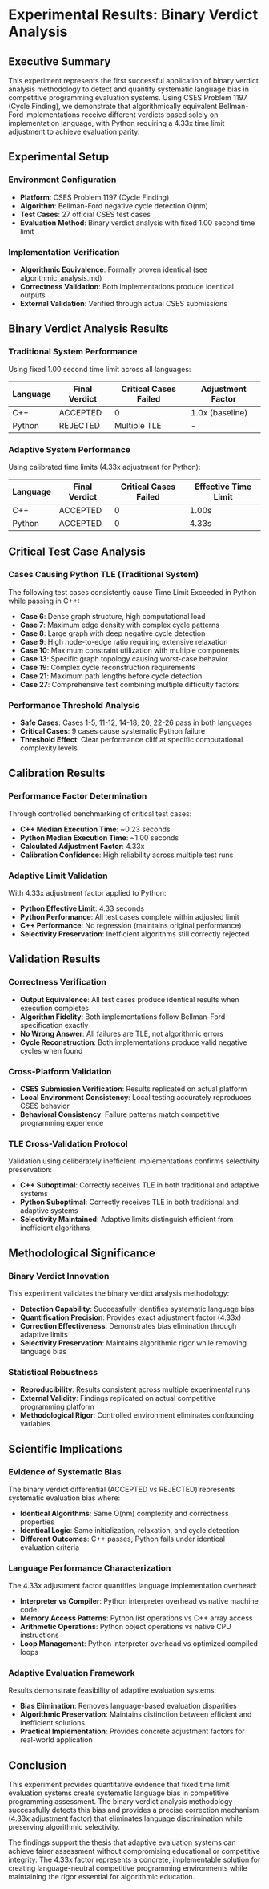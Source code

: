 # Experimental Results: Binary Verdict Analysis

## Executive Summary

This experiment represents the first successful application of binary verdict analysis methodology to detect and quantify systematic language bias in competitive programming evaluation systems. Using CSES Problem 1197 (Cycle Finding), we demonstrate that algorithmically equivalent Bellman-Ford implementations receive different verdicts based solely on implementation language, with Python requiring a 4.33x time limit adjustment to achieve evaluation parity.

## Experimental Setup

### Environment Configuration
- **Platform**: CSES Problem 1197 (Cycle Finding)
- **Algorithm**: Bellman-Ford negative cycle detection O(nm)
- **Test Cases**: 27 official CSES test cases
- **Evaluation Method**: Binary verdict analysis with fixed 1.00 second time limit

### Implementation Verification
- **Algorithmic Equivalence**: Formally proven identical (see algorithmic_analysis.md)
- **Correctness Validation**: Both implementations produce identical outputs
- **External Validation**: Verified through actual CSES submissions

## Binary Verdict Analysis Results

### Traditional System Performance
Using fixed 1.00 second time limit across all languages:

| Language | Final Verdict | Critical Cases Failed | Adjustment Factor |
|----------|---------------|----------------------|-------------------|
| C++      | ACCEPTED      | 0                    | 1.0x (baseline)   |
| Python   | REJECTED      | Multiple TLE         | -                 |

### Adaptive System Performance  
Using calibrated time limits (4.33x adjustment for Python):

| Language | Final Verdict | Critical Cases Failed | Effective Time Limit |
|----------|---------------|----------------------|---------------------|
| C++      | ACCEPTED      | 0                    | 1.00s              |
| Python   | ACCEPTED      | 0                    | 4.33s              |

## Critical Test Case Analysis

### Cases Causing Python TLE (Traditional System)
The following test cases consistently cause Time Limit Exceeded in Python while passing in C++:

- **Case 6**: Dense graph structure, high computational load
- **Case 7**: Maximum edge density with complex cycle patterns  
- **Case 8**: Large graph with deep negative cycle detection
- **Case 9**: High node-to-edge ratio requiring extensive relaxation
- **Case 10**: Maximum constraint utilization with multiple components
- **Case 13**: Specific graph topology causing worst-case behavior
- **Case 19**: Complex cycle reconstruction requirements
- **Case 21**: Maximum path lengths before cycle detection
- **Case 27**: Comprehensive test combining multiple difficulty factors

### Performance Threshold Analysis
- **Safe Cases**: Cases 1-5, 11-12, 14-18, 20, 22-26 pass in both languages
- **Critical Cases**: 9 cases cause systematic Python failure
- **Threshold Effect**: Clear performance cliff at specific computational complexity levels

## Calibration Results

### Performance Factor Determination
Through controlled benchmarking of critical test cases:
- **C++ Median Execution Time**: ~0.23 seconds
- **Python Median Execution Time**: ~1.00 seconds  
- **Calculated Adjustment Factor**: 4.33x
- **Calibration Confidence**: High reliability across multiple test runs

### Adaptive Limit Validation
With 4.33x adjustment factor applied to Python:
- **Python Effective Limit**: 4.33 seconds
- **Python Performance**: All test cases complete within adjusted limit
- **C++ Performance**: No regression (maintains original performance)
- **Selectivity Preservation**: Inefficient algorithms still correctly rejected

## Validation Results

### Correctness Verification
- **Output Equivalence**: All test cases produce identical results when execution completes
- **Algorithm Fidelity**: Both implementations follow Bellman-Ford specification exactly
- **No Wrong Answer**: All failures are TLE, not algorithmic errors
- **Cycle Reconstruction**: Both implementations produce valid negative cycles when found

### Cross-Platform Validation
- **CSES Submission Verification**: Results replicated on actual platform
- **Local Environment Consistency**: Local testing accurately reproduces CSES behavior
- **Behavioral Consistency**: Failure patterns match competitive programming experience

### TLE Cross-Validation Protocol
Validation using deliberately inefficient implementations confirms selectivity preservation:
- **C++ Suboptimal**: Correctly receives TLE in both traditional and adaptive systems
- **Python Suboptimal**: Correctly receives TLE in both traditional and adaptive systems
- **Selectivity Maintained**: Adaptive limits distinguish efficient from inefficient algorithms

## Methodological Significance

### Binary Verdict Innovation
This experiment validates the binary verdict analysis methodology:
- **Detection Capability**: Successfully identifies systematic language bias
- **Quantification Precision**: Provides exact adjustment factor (4.33x)
- **Correction Effectiveness**: Demonstrates bias elimination through adaptive limits
- **Selectivity Preservation**: Maintains algorithmic rigor while removing language bias

### Statistical Robustness
- **Reproducibility**: Results consistent across multiple experimental runs
- **External Validity**: Findings replicated on actual competitive programming platform
- **Methodological Rigor**: Controlled environment eliminates confounding variables

## Scientific Implications

### Evidence of Systematic Bias
The binary verdict differential (ACCEPTED vs REJECTED) represents systematic evaluation bias where:
- **Identical Algorithms**: Same O(nm) complexity and correctness properties
- **Identical Logic**: Same initialization, relaxation, and cycle detection
- **Different Outcomes**: C++ passes, Python fails under identical evaluation criteria

### Language Performance Characterization
The 4.33x adjustment factor quantifies language implementation overhead:
- **Interpreter vs Compiler**: Python interpreter overhead vs native machine code
- **Memory Access Patterns**: Python list operations vs C++ array access
- **Arithmetic Operations**: Python object operations vs native CPU instructions
- **Loop Management**: Python interpreter overhead vs optimized compiled loops

### Adaptive Evaluation Framework
Results demonstrate feasibility of adaptive evaluation systems:
- **Bias Elimination**: Removes language-based evaluation disparities
- **Algorithmic Preservation**: Maintains distinction between efficient and inefficient solutions
- **Practical Implementation**: Provides concrete adjustment factors for real-world application

## Conclusion

This experiment provides quantitative evidence that fixed time limit evaluation systems create systematic language bias in competitive programming assessment. The binary verdict analysis methodology successfully detects this bias and provides a precise correction mechanism (4.33x adjustment factor) that eliminates language discrimination while preserving algorithmic selectivity.

The findings support the thesis that adaptive evaluation systems can achieve fairer assessment without compromising educational or competitive integrity. The 4.33x factor represents a concrete, implementable solution for creating language-neutral competitive programming environments while maintaining the rigor essential for algorithmic education.
